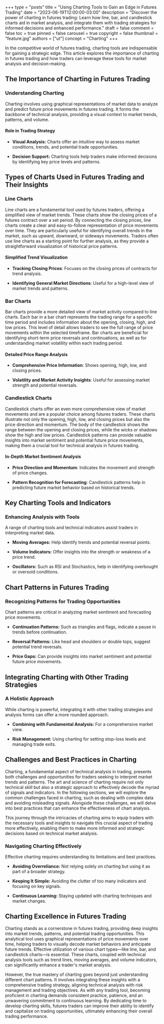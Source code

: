 +++
type = "posts"
title = "Using Charting Tools to Gain an Edge in Futures Trading"
date = "2023-06-19T12:00:00-03:00"
description = "Discover the power of charting in futures trading: Learn how line, bar, and candlestick charts aid in market analysis, and integrate them with trading strategies for informed decisions and enhanced performance." 
draft = false
comment = false
toc = true
pinned = false
carousel = true
copyright = false
thumbnail = "feature.jpg"
authors = ["ut"]
concept = "Charting"
+++

In the competitive world of futures trading, charting tools are
indispensable for gaining a strategic edge. This article explores the
importance of charting in futures trading and how traders can leverage
these tools for market analysis and decision-making.

## The Importance of Charting in Futures Trading

### Understanding Charting

Charting involves using graphical representations of market data to
analyze and predict future price movements in futures trading. It forms
the backbone of technical analysis, providing a visual context to market
trends, patterns, and volume.

#### Role in Trading Strategy

-   **Visual Analysis:** Charts offer an intuitive way to assess market
    conditions, trends, and potential trade opportunities.

-   **Decision Support:** Charting tools help traders make informed
    decisions by identifying key price levels and patterns.

## Types of Charts Used in Futures Trading and Their Insights

### Line Charts

Line charts are a fundamental tool used by futures traders, offering a
simplified view of market trends. These charts show the closing prices
of a futures contract over a set period. By connecting the closing
prices, line charts create a clear and easy-to-follow representation of
price movements over time. They are particularly useful for identifying
overall trends in the market, such as upward, downward, or sideways
movements. Traders often use line charts as a starting point for further
analysis, as they provide a straightforward visualization of historical
price patterns.

#### Simplified Trend Visualization

-   **Tracking Closing Prices**: Focuses on the closing prices of
    contracts for trend analysis.

-   **Identifying General Market Directions**: Useful for a high-level
    view of market trends and patterns.

### Bar Charts

Bar charts provide a more detailed view of market activity compared to
line charts. Each bar in a bar chart represents the trading range for a
specific time period and includes information about the opening,
closing, high, and low prices. This level of detail allows traders to
see the full range of price movements within the selected timeframe. Bar
charts are beneficial for identifying short-term price reversals and
continuations, as well as for understanding market volatility within
each trading period.

#### Detailed Price Range Analysis

-   **Comprehensive Price Information**: Shows opening, high, low, and
    closing prices.

-   **Volatility and Market Activity Insights**: Useful for assessing
    market strength and potential reversals.

### Candlestick Charts

Candlestick charts offer an even more comprehensive view of market
movements and are a popular choice among futures traders. These charts
illustrate not only the opening, high, low, and closing prices but also
the price direction and momentum. The body of the candlestick shows the
range between the opening and closing prices, while the wicks or shadows
show the high and low prices. Candlestick patterns can provide valuable
insights into market sentiment and potential future price movements,
making them a crucial tool for technical analysis in futures trading.

#### In-Depth Market Sentiment Analysis

-   **Price Direction and Momentum**: Indicates the movement and
    strength of price changes.

-   **Pattern Recognition for Forecasting**: Candlestick patterns help
    in predicting future market behavior based on historical trends.

## Key Charting Tools and Indicators

### Enhancing Analysis with Tools

A range of charting tools and technical indicators assist traders in
interpreting market data.

-   **Moving Averages:** Help identify trends and potential reversal
    points.

-   **Volume Indicators:** Offer insights into the strength or weakness
    of a price trend.

-   **Oscillators:** Such as RSI and Stochastics, help in identifying
    overbought or oversold conditions.

## Chart Patterns in Futures Trading

### Recognizing Patterns for Trading Opportunities

Chart patterns are critical in analyzing market sentiment and
forecasting price movements.

-   **Continuation Patterns:** Such as triangles and flags, indicate a
    pause in trends before continuation.

-   **Reversal Patterns:** Like head and shoulders or double tops,
    suggest potential trend reversals.

-   **Price Gaps:** Can provide insights into market sentiment and
    potential future price movements.

## Integrating Charting with Other Trading Strategies

### A Holistic Approach

While charting is powerful, integrating it with other trading strategies
and analysis forms can offer a more rounded approach.

-   **Combining with Fundamental Analysis:** For a comprehensive market
    view.

-   **Risk Management:** Using charting for setting stop-loss levels and
    managing trade exits.

## Challenges and Best Practices in Charting

Charting, a fundamental aspect of technical analysis in trading,
presents both challenges and opportunities for traders seeking to
interpret market trends and patterns. The art and science of charting
require not only technical skill but also a strategic approach to
effectively decode the myriad of signals and indicators. In the
following sections, we will explore the common challenges faced in
charting, such as dealing with complex data and avoiding misleading
signals. Alongside these challenges, we will delve into best practices
that can enhance the effectiveness of chart analysis.

This journey through the intricacies of charting aims to equip traders
with the necessary tools and insights to navigate this crucial aspect of
trading more effectively, enabling them to make more informed and
strategic decisions based on technical market analysis.

### Navigating Charting Effectively

Effective charting requires understanding its limitations and best
practices.

-   **Avoiding Overreliance:** Not relying solely on charting but using
    it as part of a broader strategy.

-   **Keeping It Simple:** Avoiding the clutter of too many indicators
    and focusing on key signals.

-   **Continuous Learning:** Staying updated with charting techniques
    and market changes.

## Charting Excellence in Futures Trading

Charting stands as a cornerstone in futures trading, providing deep
insights into market trends, patterns, and potential trading
opportunities. This analytical tool uses graphical representations of
price movements over time, helping traders to visually decode market
behaviors and anticipate future trends. Effective utilization of various
chart types—like line, bar, and candlestick charts—is essential. These
charts, coupled with technical analysis tools such as trend lines,
moving averages, and volume indicators, can significantly enhance a
trader's market analysis.

However, the true mastery of charting goes beyond just understanding
different chart patterns. It involves integrating these insights with a
comprehensive trading strategy, aligning technical analysis with risk
management and trading objectives. As with any trading tool, becoming
proficient in charting demands consistent practice, patience, and an
unwavering commitment to continuous learning. By dedicating time to
develop charting skills, futures traders can improve their ability to
identify and capitalize on trading opportunities, ultimately enhancing
their overall trading performance.

